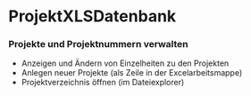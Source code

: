 # ProjektXLSDatenbank
### Projekte und Projektnummern verwalten 
- Anzeigen und Ändern von Einzelheiten zu den Projekten
- Anlegen neuer Projekte (als Zeile in der Excelarbeitsmappe)
- Projektverzeichnis öffnen (im Dateiexplorer)
